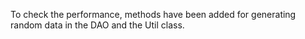 To check the performance, methods have been added for generating random data in the DAO and the Util class.